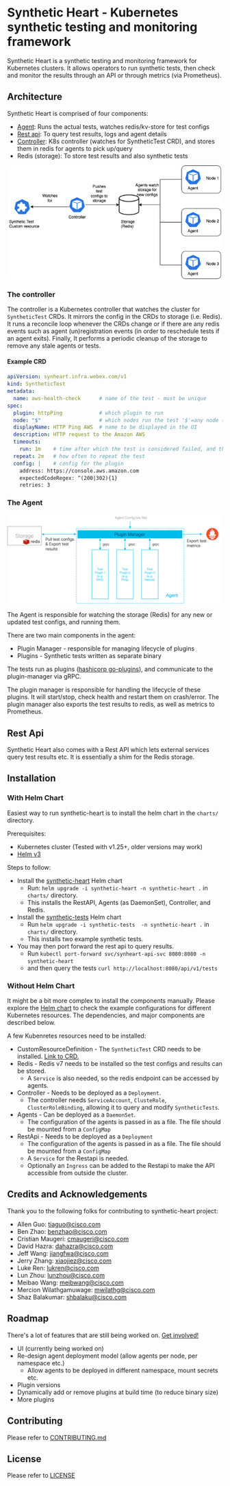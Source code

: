 # Synthetic Heart - Kubernetes synthetic testing and monitoring framework 

Synthetic Heart is a synthetic testing and monitoring framework for Kubernetes clusters.  It allows operators to run synthetic tests, then check and monitor the results through an API or through metrics (via Prometheus).

## Architecture

Synthetic Heart is comprised of four components:
- [Agent](./agent): Runs the actual tests, watches redis/kv-store for test configs
- [Rest api](./restapi): To query test results, logs and agent details
- [Controller](./controller): K8s controller (watches for SyntheticTest CRD), and stores them in redis for agents to pick up/query
- Redis (storage): To store test results and also synthetic tests

![Architecture](./docs/architecture.png)

### The controller

The controller is a Kubernetes controller that watches the cluster for `SyntheticTest` CRDs. It mirrors the config in the CRDs to storage (i.e. Redis). It runs a reconcile loop whenever the CRDs change or if there are any redis events such as agent (un)registration events (in order to reschedule tests if an agent exits). Finally, It performs a periodic cleanup of the storage to remove any stale agents or tests.

#### Example CRD

```yaml
apiVersion: synheart.infra.webex.com/v1
kind: SyntheticTest
metadata:
  name: aws-health-check      # name of the test - must be unique
spec:
  plugin: httpPing            # which plugin to run
  node: "$"                   # which nodes run the test '$'=any node (e.g. 'k8snode*', '*')
  displayName: HTTP Ping AWS  # name to be displayed in the UI
  description: HTTP request to the Amazon AWS 
  timeouts:
    run: 1m    # time after which the test is considered failed, and the plugin is restarted
  repeat: 2m   # how often to repeat the test
  config: |    # config for the plugin
    address: https://console.aws.amazon.com
    expectedCodeRegex: ^(200|302){1}
    retries: 3
```

### The Agent

![Synthetic Heart Agent Architecture](./docs/agent_architecture.png)

The Agent is responsible for watching the storage (Redis) for any new or updated test configs, and running them.

There are two main components in the agent:

- Plugin Manager - responsible for managing lifecycle of plugins
- Plugins - Synthetic tests written as separate binary

The tests run as plugins ([hashicorp go-plugins](https://github.com/hashicorp/go-plugin)), and communicate to the plugin-manager via gRPC.

The plugin manager is responsible for handling the lifecycle of these plugins. It will start/stop, check health and restart them on crash/error. The plugin manager also exports the test results to redis, as well as metrics to Prometheus.

## Rest Api

Synthetic Heart also comes with a Rest API which lets external services query test results etc. It is essentially a shim for the Redis storage.


## Installation

### With Helm Chart
Easiest way to run synthetic-heart is to install the helm chart in the `charts/` directory.

Prerequisites:
 
  - Kubernetes cluster (Tested with v1.25+, older versions may work)
  - [Helm v3](https://helm.sh/docs/intro/install/#helm)

Steps to follow:
 - Install the [synthetic-heart](./chart/synthetic-heart) Helm chart
   - Run: `helm upgrade -i synthetic-heart -n synthetic-heart .` in `charts/` directory.
   - This installs the RestAPI, Agents (as DaemonSet), Controller, and Redis.
 - Install the [synthetic-tests](./chart/synthetic-tests) Helm chart
   - Run `helm upgrade -i synthetic-tests  -n synthetic-heart .` in `charts/` directory.
   - This installs two example synthetic tests.
 - You may then port forward the rest api to query results.
   - Run `kubectl port-forward svc/synheart-api-svc 8080:8080 -n synthetic-heart`
   - and then query the tests `curl http://localhost:8080/api/v1/tests`

### Without Helm Chart

It might be a bit more complex to install the components manually. Please explore the [Helm chart](./chart/synthetic-heart) to check the example configurations for different Kubernetes resources. The dependencies, and major components are described below.

A few Kubenretes resources need to be installed:
  - CustomResourceDefinition - The `SyntheticTest` CRD needs to be installed. [Link to CRD.](./controller/config/crd/bases/synheart.infra.webex.com_synthetictests.yaml)
  - Redis - Redis v7 needs to be installed so the test configs and results can be stored.
    - A `Service` is also needed, so the redis endpoint can be accessed by agents.
  - Controller - Needs to be deployed as a `Deployment`. 
    - The controller needs `ServiceAccount`, `ClusteRole`, `ClusterRoleBinding`, allowing it to query and modify `SyntheticTests`.
  - Agents - Can be deployed as a `DaemonSet`. 
    - The configuration of the agents is passed in as a file. The file should be mounted from a `ConfigMap`
  - RestApi - Needs to be deployed as a `Deployment`
    - The configuration of the agents is passed in as a file. The file should be mounted from a `ConfigMap`
    - A `Service` for the Restapi is needed.
    - Optionally an `Ingress` can be added to the Restapi to make the API accessible from outside the cluster.

## Credits and Acknowledgements

Thank you to the following folks for contributing to synthetic-heart project:
  - Allen Guo: tiaguo@cisco.com
  - Ben Zhao: benzhao@cisco.com
  - Cristian Maugeri: cmaugeri@cisco.com
  - David Hazra: dahazra@cisco.com
  - Jeff Wang: jiangfwa@cisco.com
  - Jerry Zhang: xiaojiez@cisco.com
  - Luke Ren: lukren@cisco.com
  - Lun Zhou: lunzhou@cisco.com
  - Meibao Wang: meibwang@cisco.com
  - Mercion Wilathgamuwage: mwilathg@cisco.com
  - Shaz Balakumar: shbalaku@cisco.com

## Roadmap

There's a lot of features that are still being worked on. [Get involved!](./CONTRIBUTING.md)

 - UI (currently being worked on)
 - Re-design agent deployment model (allow agents per node, per namespace etc.)
   - Allow agents to be deployed in different namespace, mount secrets etc.
 - Plugin versions
 - Dynamically add or remove plugins at build time (to reduce binary size)
 - More plugins

## Contributing

Please refer to [CONTRIBUTING.md](./CONTRIBUTING.md)

## License

Please refer to [LICENSE](./LICENSE)
